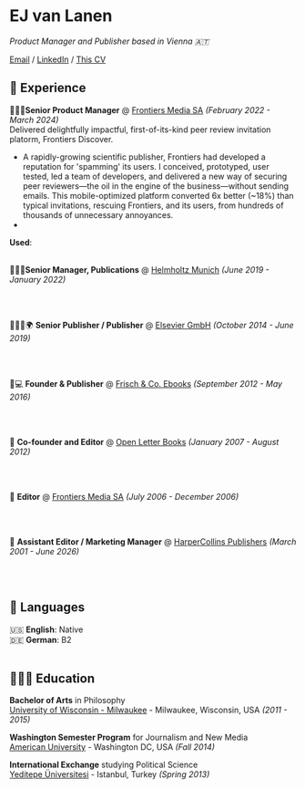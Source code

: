 # EJ van Lanen
_Product Manager and Publisher based in Vienna 🇦🇹_ <br>

[Email](mailto:ej@pm.me) / [LinkedIn](https://www.linkedin.com/in/ejvanlanen/) / [This CV](https://ejvanlanen.github.io/cv)

## 🔨 Experience
🧑🏽‍🔬**Senior Product Manager** @ [Frontiers Media SA](http://frontiersin.org) _(February 2022 - March 2024)_ <br>
Delivered delightfully impactful, first-of-its-kind peer review invitation platorm, Frontiers Discover.
 - A rapidly-growing scientific publisher, Frontiers had developed a reputation for 'spamming' its users. I conceived, prototyped, user tested, led a team of developers, and delivered a new way of securing peer reviewers—the oil in the engine of the business—without sending emails. This mobile-optimized platform converted 6x better (~18%) than typical invitations, rescuing Frontiers, and its users, from hundreds of thousands of unnecessary annoyances.
 - 
**Used**: 
<br><br>

🧑🏽‍🔬**Senior Manager, Publications** @ [Helmholtz Munich](https://www.helmholtz-munich.de/en) _(June 2019 - January 2022)_ <br>


<br><br>

🧑🏽‍🔬🌍 **Senior Publisher / Publisher** @ [Elsevier GmbH](https://www.elsevier.com/) _(October 2014 - June 2019)_ <br>


<br><br>

📖💻 **Founder & Publisher** @ [Frisch & Co. Ebooks](https://publishingperspectives.com/2016/05/translated-publisher-frisch-co-canelo/) _(September 2012 - May 2016)_ <br>


<br><br>

📖 **Co-founder and Editor** @ [Open Letter Books](http://openletterbooks.org) _(January 2007 - August 2012)_ <br>

<br><br>


📖 **Editor** @ [Frontiers Media SA](http://frontiersin.org) _(July 2006 - December 2006)_ <br>


<br><br>


📖 **Assistant Editor / Marketing Manager** @ [HarperCollins Publishers](http://frontiersin.org) _(March 2001 - June 2026)_ <br>

<br><br>

## 💬 Languages

🇺🇸 **English**: Native <br>
🇩🇪 **German**: B2
<br><br>

## 👩🏼‍🎓 Education


**Bachelor of Arts** in Philosophy<br>
[University of Wisconsin - Milwaukee](https://www.beloit.edu/) - Milwaukee, Wisconsin, USA _(2011 - 2015)_

**Washington Semester Program** for Journalism and New Media<br>
[American University](https://www.american.edu/) - Washington DC, USA _(Fall 2014)_

**International Exchange** studying Political Science<br>
[Yeditepe Üniversitesi](https://yeditepe.edu.tr/en) - Istanbul, Turkey _(Spring 2013)_
